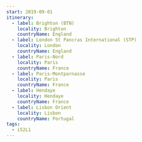 ```yaml
---
start: 2019-09-01
itinerary:
  - label: Brighton (BTN)
    locality: Brighton
    countryName: England
  - label: London St Pancras International (STP)
    locality: London
    countryName: England
  - label: Paris-Nord
    locality: Paris
    countryName: France
  - label: Paris-Montparnasse
    locality: Paris
    countryName: France
  - label: Hendaye
    locality: Hendaye
    countryName: France
  - label: Lisbon Orient
    locality: Lisbon
    countryName: Portugal
tags:
  - i52L1
---
```

